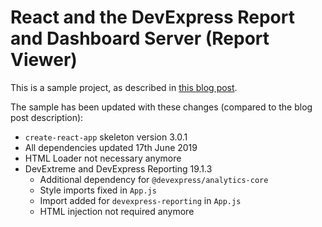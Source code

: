 # React and the DevExpress Report and Dashboard Server (Report Viewer)

This is a sample project, as described in [this blog post](https://community.devexpress.com/blogs/oliver/archive/2018/05/28/react-and-the-report-and-dashboard-server.aspx).

The sample has been updated with these changes (compared to the blog post description):

- `create-react-app` skeleton version 3.0.1
- All dependencies updated 17th June 2019
- HTML Loader not necessary anymore
- DevExtreme and DevExpress Reporting 19.1.3
  - Additional dependency for `@devexpress/analytics-core`
  - Style imports fixed in `App.js`
  - Import added for `devexpress-reporting` in `App.js`
  - HTML injection not required anymore
